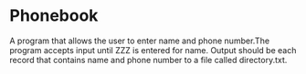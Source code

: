 # Phonebook
A program that allows the user to enter name and phone number.The program accepts input until ZZZ is entered for name. Output should be each record that contains name and phone number to a file called directory.txt.

